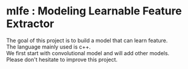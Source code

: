 # mlfe : Modeling Learnable Feature Extractor

The goal of this project is to build a model that can learn feature.  
The language mainly used is c++.  
We first start with convolutional model and will add other models.  
Please don't hesitate to improve this project.
